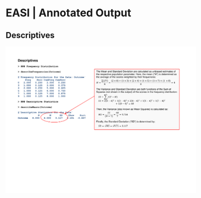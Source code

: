 # EASI | Annotated Output

## Descriptives

<p align="center"><kbd><img src="descriptives.png"></kbd></p>
